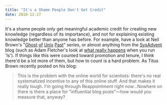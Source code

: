 ```yaml
---
title: "It's a Shame People Don't Get Credit"
date: 2010-12-27
---
```

It's a shame people only get meaningful academic credit for creating new knowledge (regardless of its importance), and not for explaining existing knowledge better than anyone has before. For example, have a look at Neil Brown's "<a href="http://lwn.net/Articles/411845/">Ghost</a> <a href="http://lwn.net/Articles/412131/">of</a> <a href="http://lwn.net/Articles/414618/">Unix</a> <a href="http://lwn.net/Articles/416494/">Past</a>" series, or almost anything from the <a href="http://sysadvent.blogspot.com/">SysAdvent</a> blog (such as Adam Fletcher's look at <a href="http://sysadvent.blogspot.com/2010/12/day-15-down-ls-rabbit-hole.html">what really happens</a> when you run 'ls'). If things like this were counted toward promotion and tenure, I think there'd be a lot more of them, but how to count is a hard problem. As Titus Brown recently posted on his blog:
<blockquote>This is the problem with the online world for scientists: there's no real systematized incentive to any of this online stuff.  And that makes it really tough.  I'm going through Reappointment right now…Nowhere on there is there a place for "influential blog posts"—how would you measure that, anyway?</blockquote>
